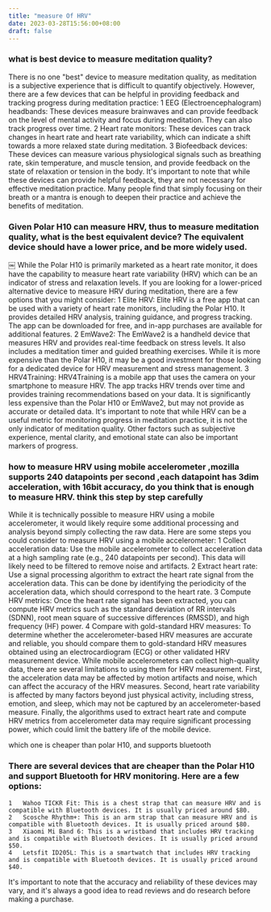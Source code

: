 ```yaml
---
title: "measure Of HRV"
date: 2023-03-28T15:56:00+08:00
draft: false
---
```


### what is best device to measure meditation quality?
There is no one "best" device to measure meditation quality, as meditation is a subjective experience that is difficult to quantify objectively. However, there are a few devices that can be helpful in providing feedback and tracking progress during meditation practice:
	1	EEG (Electroencephalogram) headbands: These devices measure brainwaves and can provide feedback on the level of mental activity and focus during meditation. They can also track progress over time.
	2	Heart rate monitors: These devices can track changes in heart rate and heart rate variability, which can indicate a shift towards a more relaxed state during meditation.
	3	Biofeedback devices: These devices can measure various physiological signals such as breathing rate, skin temperature, and muscle tension, and provide feedback on the state of relaxation or tension in the body.
It's important to note that while these devices can provide helpful feedback, they are not necessary for effective meditation practice. Many people find that simply focusing on their breath or a mantra is enough to deepen their practice and achieve the benefits of meditation.

### Given Polar H10 can measure HRV, thus to measure meditation quality, what is the best equivalent device? The equivalent device should have a lower price, and be more widely used.
￼
While the Polar H10 is primarily marketed as a heart rate monitor, it does have the capability to measure heart rate variability (HRV) which can be an indicator of stress and relaxation levels. If you are looking for a lower-priced alternative device to measure HRV during meditation, there are a few options that you might consider:
	1	Elite HRV: Elite HRV is a free app that can be used with a variety of heart rate monitors, including the Polar H10. It provides detailed HRV analysis, training guidance, and progress tracking. The app can be downloaded for free, and in-app purchases are available for additional features.
	2	EmWave2: The EmWave2 is a handheld device that measures HRV and provides real-time feedback on stress levels. It also includes a meditation timer and guided breathing exercises. While it is more expensive than the Polar H10, it may be a good investment for those looking for a dedicated device for HRV measurement and stress management.
	3	HRV4Training: HRV4Training is a mobile app that uses the camera on your smartphone to measure HRV. The app tracks HRV trends over time and provides training recommendations based on your data. It is significantly less expensive than the Polar H10 or EmWave2, but may not provide as accurate or detailed data.
It's important to note that while HRV can be a useful metric for monitoring progress in meditation practice, it is not the only indicator of meditation quality. Other factors such as subjective experience, mental clarity, and emotional state can also be important markers of progress.

### how to measure HRV using mobile accelerometer ,mozilla supports 240 datapoints per second ,each datapoint has 3dim acceleration, with 16bit accuracy, do you think that is enough to measure HRV. think this step by step carefully


While it is technically possible to measure HRV using a mobile accelerometer, it would likely require some additional processing and analysis beyond simply collecting the raw data. Here are some steps you could consider to measure HRV using a mobile accelerometer:
	1	Collect acceleration data: Use the mobile accelerometer to collect acceleration data at a high sampling rate (e.g., 240 datapoints per second). This data will likely need to be filtered to remove noise and artifacts.
	2	Extract heart rate: Use a signal processing algorithm to extract the heart rate signal from the acceleration data. This can be done by identifying the periodicity of the acceleration data, which should correspond to the heart rate.
	3	Compute HRV metrics: Once the heart rate signal has been extracted, you can compute HRV metrics such as the standard deviation of RR intervals (SDNN), root mean square of successive differences (RMSSD), and high frequency (HF) power.
	4	Compare with gold-standard HRV measures: To determine whether the accelerometer-based HRV measures are accurate and reliable, you should compare them to gold-standard HRV measures obtained using an electrocardiogram (ECG) or other validated HRV measurement device.
While mobile accelerometers can collect high-quality data, there are several limitations to using them for HRV measurement. First, the acceleration data may be affected by motion artifacts and noise, which can affect the accuracy of the HRV measures. Second, heart rate variability is affected by many factors beyond just physical activity, including stress, emotion, and sleep, which may not be captured by an accelerometer-based measure. Finally, the algorithms used to extract heart rate and compute HRV metrics from accelerometer data may require significant processing power, which could limit the battery life of the mobile device.

which one is cheaper than polar H10, and supports bluetooth 


### There are several devices that are cheaper than the Polar H10 and support Bluetooth for HRV monitoring. Here are a few options:
	1	Wahoo TICKR Fit: This is a chest strap that can measure HRV and is compatible with Bluetooth devices. It is usually priced around $80.
	2	Scosche Rhythm+: This is an arm strap that can measure HRV and is compatible with Bluetooth devices. It is usually priced around $80.
	3	Xiaomi Mi Band 6: This is a wristband that includes HRV tracking and is compatible with Bluetooth devices. It is usually priced around $50.
	4	Letsfit ID205L: This is a smartwatch that includes HRV tracking and is compatible with Bluetooth devices. It is usually priced around $40.
It's important to note that the accuracy and reliability of these devices may vary, and it's always a good idea to read reviews and do research before making a purchase.
